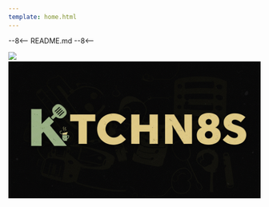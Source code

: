 ```yaml
---
template: home.html
---
```


<!-- markdownlint-disable-next-line MD041 -->
--8<--
README.md
--8<--

<div class="banner-image-wrapper">
  <img class="banner-image" src="https://images.unsplash.com/photo-1506809597993-2bfd54686d37?q=80&w=2073&auto=format&fit=crop&ixlib=rb-4.1.0&ixid=M3wxMjA3fDB8MHxwaG90by1wYWdlfHx8fGVufDB8fHx8fA%3D%3D" style="object-position: 50% 50%; height: 300px;">
</div>

<div class="logo-image-wrapper">
  <a class="logo-image" href="https://github.com/serpro69/ktchn8s">
    <img class="logo-image" src="assets/images/logo/image_6.png"/>
  </a>
</div>

